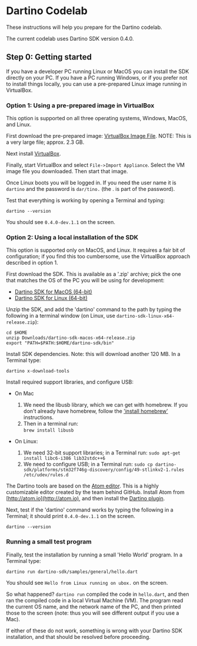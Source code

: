 # Dartino Codelab

These instructions will help you prepare for the Dartino codelab.

The current codelab uses Dartino SDK version 0.4.0.

## Step 0: Getting started

If you have a developer PC running Linux or MacOS you can install the SDK
directly on your PC. If you have a PC running Windows, or if you prefer not to
install things locally, you can use a pre-prepared Linux image running in
VirtualBox.

### Option 1: Using a pre-prepared image in VirtualBox

This option is supported on all three operating systems, Windows, MacOS, and
Linux.

First download the pre-prepared image: <a href="https://storage.googleapis.com/dartino-archive/channels/dev/raw/0.4.0-dev.1.1/sdk/codelab.ova"
onclick="ga('send', 'event', 'Downloads', 'VirtualBox VM');">VirtualBox Image File</a>. NOTE: This is a very large file; approx.
2.3 GB.

Next install [VirtualBox](https://www.virtualbox.org/).

Finally, start VirtualBox and select `File->Import Appliance`. Select the VM
image file you downloaded. Then start that image.

Once Linux boots you will be logged in. If you need the user name it is
`dartino` and the password is `dar/tino.` (the . is part of the password).

Test that everything is working by opening a Terminal and typing:

```
dartino --version
```

You should see `0.4.0-dev.1.1` on the screen.

### Option 2: Using a local installation of the SDK

This option is supported only on MacOS, and Linux. It requires a fair bit of
configuration; if you find this too cumbersome, use the VirtualBox approach
described in option 1.

First download the SDK. This is available as a '.zip' archive; pick the one that
matches the OS of the PC you will be using for development:

* <a href="https://storage.googleapis.com/dartino-archive/channels/dev/raw/0.4.0-dev.1.1/sdk/dartino-sdk-macos-x64-release.zip"
onclick="ga('send', 'event', 'Downloads', 'MacOS SDK');">Dartino SDK for MacOS (64-bit)</a>
* <a href="https://storage.googleapis.com/dartino-archive/channels/dev/raw/0.4.0-dev.1.1/sdk/dartino-sdk-linux-x64-release.zip"
onclick="ga('send', 'event', 'Downloads', 'Linux SDK');">Dartino SDK for Linux (64-bit)</a>

Unzip the SDK, and add the 'dartino' command to the path by typing the following
in a terminal window (on Linux, use `dartino-sdk-linux-x64-release.zip`):

```
cd $HOME
unzip Downloads/dartino-sdk-macos-x64-release.zip
export "PATH=$PATH:$HOME/dartino-sdk/bin"
```

Install SDK dependencies. Note: this will download another 120 MB. In a Terminal
type:

```
dartino x-download-tools
```

Install required support libraries, and configure USB:

* On Mac
  1. We need the libusb library, which we can get with homebrew. If you
 don't already have homebrew, follow the ['install homebrew'](http://brew.sh/)
 instructions.
  1. Then in a terminal run:
  <br>`brew install libusb`

* On Linux:
  1. We need 32-bit support libraries; in a Terminal run: `sudo apt-get install libc6-i386 lib32stdc++6`
  1. We need to configure USB; in a Terminal run: `sudo cp dartino-sdk/platforms/stm32f746g-discovery/config/49-stlinkv2-1.rules /etc/udev/rules.d`

The Dartino tools are based on the [Atom editor](http://atom.io). This is a
highly customizable editor created by the team behind GitHub. Install Atom from
[http://atom.io](http://atom.io), and then install the [Dartino
plugin](https://atom.io/packages/dartino).

Next, test if the 'dartino' command works by typing the following in a
Terminal; it should print `0.4.0-dev.1.1` on the screen.

```
dartino --version
```


### Running a small test program

Finally, test the installation by running a small 'Hello World' program. In a
Terminal type:

```
dartino run dartino-sdk/samples/general/hello.dart
```

You should see `Hello from Linux running on ubox.` on the screen.

So what happened? `dartino run` compiled the code in `hello.dart`, and then ran
the compiled code in a local Virtual Machine (VM). The program read the
current OS name, and the network name of the PC, and then printed those to the
screen (note: thus you will see different output if you use a Mac).

If either of these do not work, something is wrong with your Dartino SDK
installation, and that should be resolved before proceeding.
